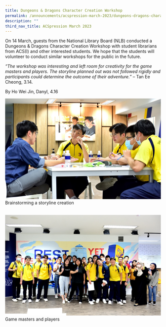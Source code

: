 ```yaml
---
title: Dungeons & Dragons Character Creation Workshop
permalink: /announcements/acspression-march-2023/dungeons-dragons-character-creation-workshop/
description: ""
third_nav_title: ACSpression March 2023
---
```

On 14 March, guests from the National Library Board (NLB) conducted a Dungeons & Dragons Character Creation Workshop with student librarians from ACS(I) and other interested students.  We hope that the students will volunteer to conduct similar workshops for the public in the future.

*“The workshop was interesting and left room for creativity for the game masters and players. The storyline planned out was not followed rigidly and participants could determine the outcome of their adventure.”*
 – Tan Ee Cheong, 3.14.

By Ho Wei Jin, Danyl, 4.16


![](/images/ACSpression/picture11.jpg)
 Brainstorming a storyline creation
 
 
 ![](/images/ACSpression/picture21.jpg)
 Game masters and players